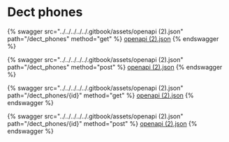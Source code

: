 # Dect phones

{% swagger src="../../../../../.gitbook/assets/openapi (2).json" path="/dect_phones" method="get" %}
[openapi (2).json](<../../../../../.gitbook/assets/openapi (2).json>)
{% endswagger %}

{% swagger src="../../../../../.gitbook/assets/openapi (2).json" path="/dect_phones" method="post" %}
[openapi (2).json](<../../../../../.gitbook/assets/openapi (2).json>)
{% endswagger %}

{% swagger src="../../../../../.gitbook/assets/openapi (2).json" path="/dect_phones/{id}" method="get" %}
[openapi (2).json](<../../../../../.gitbook/assets/openapi (2).json>)
{% endswagger %}

{% swagger src="../../../../../.gitbook/assets/openapi (2).json" path="/dect_phones/{id}" method="post" %}
[openapi (2).json](<../../../../../.gitbook/assets/openapi (2).json>)
{% endswagger %}
